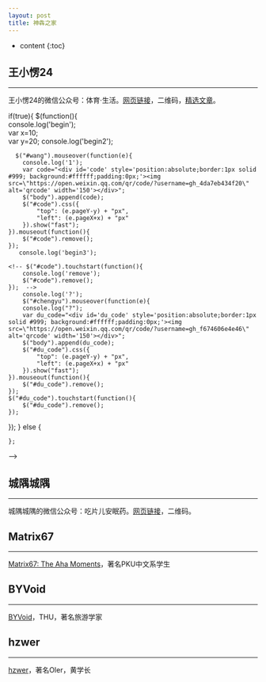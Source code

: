 ```yaml
---
layout: post
title: 神犇之家
---
```


* content
{:toc}

## 王小愣24
***
王小愣24的微信公众号：体育·生活。[网页链接](http://weixin.sogou.com/weixin?type=1&s_from=input&query=gh_4da7eb434f20&ie=utf8&_sug_=n&_sug_type_=&w=01019900&sut=13754&sst0=1502804917206&lkt=4%2C1502804906185%2C1502804917074)，<a id="wang">二维码</a>，[精选文章](/pages/wangxiaoleng)。

<script>
console.log('123');
</script>



<!-- <script>
 <!-- if (!navigator.userAgent.match(/mobile/i)){ -->
 if(true){
 $(function(){  
       console.log('begin');  
    var x=10;  
    var y=20;
       console.log('begin2');  
    
      $("#wang").mouseover(function(e){  
        console.log('1');
        var code="<div id='code' style='position:absolute;border:1px solid #999; background:#ffffff;padding:0px;'><img src=\"https://open.weixin.qq.com/qr/code/?username=gh_4da7eb434f20\" alt='qrcode' width='150'></div>";
        $("body").append(code);
        $("#code").css({  
            "top": (e.pageY-y) + "px",
            "left": (e.pageX+x) + "px"   
        }).show("fast");
    }).mouseout(function(){  
        $("#code").remove(); 
    });
       console.log('begin3');  
    
    <!-- $("#code").touchstart(function(){
        console.log('remove');
        $("#code").remove();  
    });  -->
        console.log('?');
        $("#chengyu").mouseover(function(e){  
        console.log("?");
        var du_code="<div id='du_code' style='position:absolute;border:1px solid #999; background:#ffffff;padding:0px;'><img src=\"https://open.weixin.qq.com/qr/code/?username=gh_f674606e4e46\" alt='qrcode' width='150'></div>";
        $("body").append(du_code);
        $("#du_code").css({  
            "top": (e.pageY-y) + "px",
            "left": (e.pageX+x) + "px"   
        }).show("fast");
    }).mouseout(function(){  
        $("#du_code").remove(); 
    });
    $("#du_code").touchstart(function(){
        $("#du_code").remove(); 
    });
});
 }
 else {

    };

</script> -->


## 城隅城隅
***
城隅城隅的微信公众号：吃片儿安眠药。[网页链接](http://weixin.sogou.com/weixin?type=1&s_from=input&query=%E5%9F%8E%E9%9A%85%E5%9F%8E%E9%9A%85&ie=utf8&_sug_=n&_sug_type_=)，<a id="chengyu">二维码</a>。


## Matrix67
***
[Matrix67: The Aha Moments](http://www.matrix67.com/blog/)，著名PKU中文系学生

## BYVoid
***
[BYVoid](https://www.byvoid.com/)，THU，著名旅游学家

## hzwer
***
[hzwer](http://hzwer.com/)，著名OIer，黄学长

